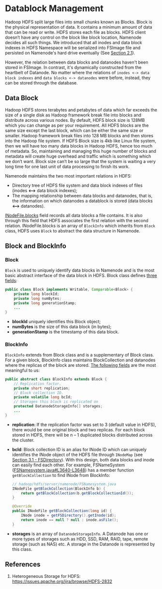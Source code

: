 # Datablock Management

Hadoop HDFS split large files into small chunks known as Blocks. Block is the physical representation of data. It contains a minimum amount of data that can be read or write. HDFS stores each file as blocks. HDFS client doesn’t have any control on the block like block location, Namenode decides all such things. We introduced that all inodes and data block indexes in HDFS Namespace will be serialized into FSImage file and persisted on Namenode's hard drive eventually (See [Section 2.1](https://dsl-umd.github.io/docs/intro/hdfs.html#persistence)). 


However, the relation between data blocks and datanodes haven't been stored in FSImage. In contrast, it's dynamically constructed from the heartbelt of Datanode. No matter where the relations of `inodes <-> data block indexes` and `data blocks <-> datanodes` were before, instead, they can be stored through the database.

## Data Block

Hadoop HDFS stores terabytes and petabytes of data which far exceeds the size of a single disk as Hadoop framework break file into blocks and distribute across various nodes. By default, HDFS block size is 128MB which you can change as per your requirement. All HDFS blocks are the same size except the last block, which can be either the same size or smaller. Hadoop framework break files into 128 MB blocks and then stores into the Hadoop file system.  If HDFS Block size is 4kb like Linux file system, then we will have too many data blocks in Hadoop HDFS, hence too much of metadata. So, maintaining and managing this huge number of blocks and metadata will create huge overhead and traffic which is something which we don’t want. Block size can’t be so large that the system is waiting a very long time for one last unit of data processing to finish its work.

Namenode maintains the two most important relations in HDFS:

- Directory tree of HDFS file system and data block indexes of files (inodes **<-->** data block indexes);
- The mapping relationship between data blocks and datanodes, that is, the information on which datanodes a datablock is stored (data blocks **<-->** datanodes).

[INodeFile.blocks](https://github.com/DSL-UMD/hadoop-calvin/blob/calvin/hadoop-hdfs-project/hadoop-hdfs/src/main/java/org/apache/hadoop/hdfs/server/namenode/INodeFile.java#L251) field records all data blocks a file contains. It is also through this field that HDFS associates the first relation with the second relation. INodeFile.blocks is an array of `BlockInfo` which inherits from `Block` class, HDFS uses `Block` to abstract the data structure in Namenode.

## Block and BlockInfo

### Block

`Block` is used to uniquely identify data blocks in Namenode and is the most basic abstract interface of the data block in HDFS. Block class defines [three fields](https://github.com/DSL-UMD/hadoop-calvin/blob/c337680e23ded375df17c09a878f719102a47773/hadoop-hdfs-project/hadoop-hdfs-client/src/main/java/org/apache/hadoop/hdfs/protocol/Block.java#L92-L94):

```java
public class Block implements Writable, Comparable<Block> {
    private long blockId;
    private long numBytes;
    private long generationStamp;
    ...
}
```

- **blockId** uniquely identifies this Block object;
- **numBytes** is the size of this data block (in bytes);
- **generationStamp** is the timestamp of this data block.

### BlockInfo

`BlockInfo` extends from Block class and is a supplementary of Block class. For a given block, BlockInfo class maintains BlockCollection and datanodes
where the replicas of the block are stored. [The following fields](https://github.com/DSL-UMD/hadoop-calvin/blob/c337680e23ded375df17c09a878f719102a47773/hadoop-hdfs-project/hadoop-hdfs/src/main/java/org/apache/hadoop/hdfs/server/blockmanagement/BlockInfo.java#L41-L64) are the most meaningful to us:

```java
public abstract class BlockInfo extends Block {
    // Replication factor.
    private short replication;
    // Block collection ID.
    private volatile long bcId;
    // Storages this block is replicated on
    protected DatanodeStorageInfo[] storages;
    ...
}
```

- **replication**: If the replication factor was set to 3 (default value in HDFS), there would be one original block and two replicas. For each block stored in HDFS, there will be n – 1 duplicated blocks distributed across the cluster.
- **bcId**: Block collection ID is an alias for INode ID which can uniquely identifies the INode object of the HDFS file through `INodeMap` (see [Section 3.1 - FSDirectory](https://dsl-umd.github.io/docs/metadata/inode/index.html#fsdirectory)). With this design, both data blocks and inode can easily find each other. For example, FSNameSystem ([FSNamesystem.java#L3640-L3648](https://github.com/DSL-UMD/hadoop-calvin/blob/88528d2ef1ac4926c7716d35ad6c7cd3aa2bc5f0/hadoop-hdfs-project/hadoop-hdfs/src/main/java/org/apache/hadoop/hdfs/server/namenode/FSNamesystem.java#L3640-L3648)) has a member function `getBlockCollection` to find INode from BlockInfo:

    ```java
    // hadoop/hdfs/server/namenode/FSNamesystem.java
    INodeFile getBlockCollection(BlockInfo b) {
        return getBlockCollection(b.getBlockCollectionId());
    }

    @Override
    public INodeFile getBlockCollection(long id) {
        INode inode = getFSDirectory().getInode(id);
        return inode == null ? null : inode.asFile();
    }
    ```

- **storages** is an array of `DatanodeStorageInfo`. A Datanode has one or more types of storages such as HDD, SSD, RAM, RAID, tape, remote storage (such
as NAS) etc. A storage in the Datanode is represented by this class.


## References

1. Heterogeneous Storage for HDFS: https://issues.apache.org/jira/browse/HDFS-2832